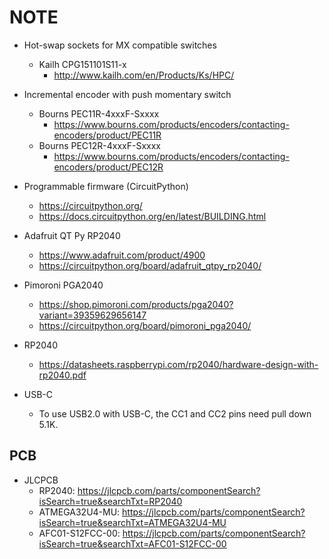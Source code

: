 # NOTE

- Hot-swap sockets for MX compatible switches
    - Kailh CPG151101S11-x
        - http://www.kailh.com/en/Products/Ks/HPC/

- Incremental encoder with push momentary switch
    - Bourns PEC11R-4xxxF-Sxxxx
        - https://www.bourns.com/products/encoders/contacting-encoders/product/PEC11R
    - Bourns PEC12R-4xxxF-Sxxxx
        - https://www.bourns.com/products/encoders/contacting-encoders/product/PEC12R

- Programmable firmware (CircuitPython)
    - https://circuitpython.org/
    - https://docs.circuitpython.org/en/latest/BUILDING.html

- Adafruit QT Py RP2040
    - https://www.adafruit.com/product/4900
    - https://circuitpython.org/board/adafruit_qtpy_rp2040/

- Pimoroni PGA2040
    - https://shop.pimoroni.com/products/pga2040?variant=39359629656147
    - https://circuitpython.org/board/pimoroni_pga2040/

- RP2040
    - https://datasheets.raspberrypi.com/rp2040/hardware-design-with-rp2040.pdf

- USB-C
    - To use USB2.0 with USB-C, the CC1 and CC2 pins need pull down 5.1K.


## PCB

- JLCPCB
    - RP2040: https://jlcpcb.com/parts/componentSearch?isSearch=true&searchTxt=RP2040
    - ATMEGA32U4-MU: https://jlcpcb.com/parts/componentSearch?isSearch=true&searchTxt=ATMEGA32U4-MU
    - AFC01-S12FCC-00: https://jlcpcb.com/parts/componentSearch?isSearch=true&searchTxt=AFC01-S12FCC-00
